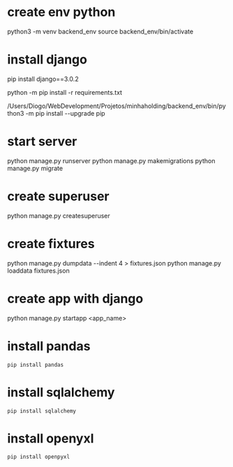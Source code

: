 # create env python

python3 -m venv backend_env
source backend_env/bin/activate

# install django
pip install django==3.0.2

python -m pip install -r requirements.txt

/Users/Diogo/WebDevelopment/Projetos/minhaholding/backend_env/bin/python3 -m pip install --upgrade pip

# start server

python manage.py runserver
python manage.py makemigrations
python manage.py migrate

# create superuser

python manage.py createsuperuser

# create fixtures

python manage.py dumpdata --indent 4 > fixtures.json
python manage.py loaddata fixtures.json

# create app with django

python manage.py startapp <app_name>

# install pandas

    pip install pandas

# install sqlalchemy

    pip install sqlalchemy

# install openyxl

    pip install openpyxl
